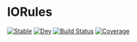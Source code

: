 # IORules

[![Stable](https://img.shields.io/badge/docs-stable-blue.svg)](https://AntonOresten.github.io/IORules.jl/stable/)
[![Dev](https://img.shields.io/badge/docs-dev-blue.svg)](https://AntonOresten.github.io/IORules.jl/dev/)
[![Build Status](https://github.com/AntonOresten/IORules.jl/actions/workflows/CI.yml/badge.svg?branch=main)](https://github.com/AntonOresten/IORules.jl/actions/workflows/CI.yml?query=branch%3Amain)
[![Coverage](https://codecov.io/gh/AntonOresten/IORules.jl/branch/main/graph/badge.svg)](https://codecov.io/gh/AntonOresten/IORules.jl)
